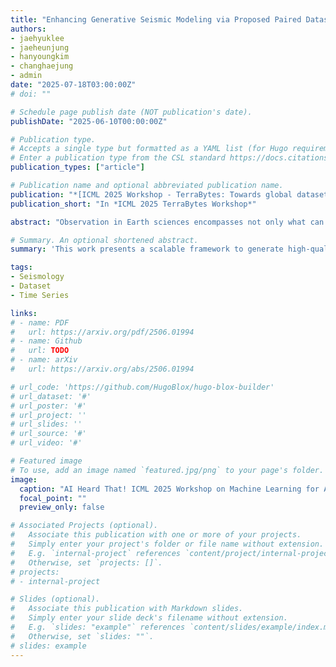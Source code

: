 ```yaml
---
title: "Enhancing Generative Seismic Modeling via Proposed Paired Dataset Construction Method"
authors:
- jaehyuklee
- jaeheunjung
- hanyoungkim
- changhaejung
- admin
date: "2025-07-18T03:00:00Z"
# doi: ""

# Schedule page publish date (NOT publication's date).
publishDate: "2025-06-10T00:00:00Z"

# Publication type.
# Accepts a single type but formatted as a YAML list (for Hugo requirements).
# Enter a publication type from the CSL standard https://docs.citationstyles.org/en/stable/specification.html#appendix-iii-types
publication_types: ["article"]

# Publication name and optional abbreviated publication name.
publication: "*[ICML 2025 Workshop - TerraBytes: Towards global datasets and models for Earth Observation](https://icml.cc/virtual/2025/workshop/39951)*"
publication_short: "In *ICML 2025 TerraBytes Workshop*"

abstract: "Observation in Earth sciences encompasses not only what can be visually perceived but also what can be inferred through instrumental recordings. As such, seismic data, though not directly visible, fall within the domain of Earth Observation (EO). Earthquakes are inherently sparse events, and the limited availability of ground motion records and associated metadata poses significant challenges for predicting and responding to earthquake-induced hazards. Although numerous data augmentation techniques based on deep learning have been proposed, their effectiveness is often hindered by the scarcity of high-quality training data. We introduce a scalable framework for constructing training datasets from limited seismic observations, aimed at improving the performance of generative models. By training models on the paired dataset constructed using our proposed methodology, we demonstrate both quantitatively and qualitatively that the generated waveforms closely resemble real seismic signals, thereby validating the effectiveness of our approach."

# Summary. An optional shortened abstract.
summary: 'This work presents a scalable framework to generate high-quality training datasets from sparse seismic observations and an accompanying dataset from publicly available seismographic data source, enabling deep generative models to produce realistic earthquake waveforms despite limited data.'

tags:
- Seismology
- Dataset
- Time Series

links:
# - name: PDF
#   url: https://arxiv.org/pdf/2506.01994
# - name: Github
#   url: TODO
# - name: arXiv
#   url: https://arxiv.org/abs/2506.01994

# url_code: 'https://github.com/HugoBlox/hugo-blox-builder'
# url_dataset: '#'
# url_poster: '#'
# url_project: ''
# url_slides: ''
# url_source: '#'
# url_video: '#'

# Featured image
# To use, add an image named `featured.jpg/png` to your page's folder. 
image:
  caption: "AI Heard That! ICML 2025 Workshop on Machine Learning for Audio: **[Website](https://mlforaudioworkshop.github.io/)**"
  focal_point: ""
  preview_only: false

# Associated Projects (optional).
#   Associate this publication with one or more of your projects.
#   Simply enter your project's folder or file name without extension.
#   E.g. `internal-project` references `content/project/internal-project/index.md`.
#   Otherwise, set `projects: []`.
# projects:
# - internal-project

# Slides (optional).
#   Associate this publication with Markdown slides.
#   Simply enter your slide deck's filename without extension.
#   E.g. `slides: "example"` references `content/slides/example/index.md`.
#   Otherwise, set `slides: ""`.
# slides: example
---
```


<!-- {{% callout note %}}
Create your slides in Markdown - click the *Slides* button to check out the example.
{{% /callout %}} -->

<!-- Add the publication's **full text** or **supplementary notes** here. You can use rich formatting such as including [code, math, and images](https://docs.hugoblox.com/content/writing-markdown-latex/). -->
